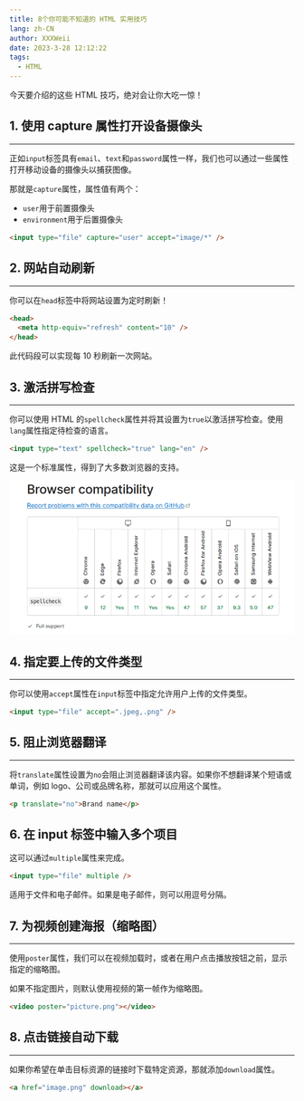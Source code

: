 ```yaml
---
title: 8个你可能不知道的 HTML 实用技巧
lang: zh-CN
author: XXXWeii
date: 2023-3-28 12:12:22
tags:
  - HTML
---
```


今天要介绍的这些 HTML 技巧，绝对会让你大吃一惊！

## 1. 使用 capture 属性打开设备摄像头

---

正如`input`标签具有`email`、`text`和`password`属性一样，我们也可以通过一些属性打开移动设备的摄像头以捕获图像。

那就是`capture`属性，属性值有两个：

- `user`用于前置摄像头
- `environment`用于后置摄像头

```html
<input type="file" capture="user" accept="image/*" />
```

## 2. 网站自动刷新

---

你可以在`head`标签中将网站设置为定时刷新！

```html
<head>
  <meta http-equiv="refresh" content="10" />
</head>
```

此代码段可以实现每 10 秒刷新一次网站。

## 3. 激活拼写检查

---

你可以使用 HTML 的`spellcheck`属性并将其设置为`true`以激活拼写检查。使用`lang`属性指定待检查的语言。

```html
<input type="text" spellcheck="true" lang="en" />
```

这是一个标准属性，得到了大多数浏览器的支持。

![](./images/202303281.png)

## 4. 指定要上传的文件类型

---

你可以使用`accept`属性在`input`标签中指定允许用户上传的文件类型。

```html
<input type="file" accept=".jpeg,.png" />
```

## 5. 阻止浏览器翻译

---

将`translate`属性设置为`no`会阻止浏览器翻译该内容。如果你不想翻译某个短语或单词，例如 logo、公司或品牌名称，那就可以应用这个属性。

```html
<p translate="no">Brand name</p>
```

## 6. 在 input 标签中输入多个项目

这可以通过`multiple`属性来完成。

```html
<input type="file" multiple />
```

适用于文件和电子邮件。如果是电子邮件，则可以用逗号分隔。

## 7. 为视频创建海报（缩略图）

---

使用`poster`属性，我们可以在视频加载时，或者在用户点击播放按钮之前，显示指定的缩略图。

如果不指定图片，则默认使用视频的第一帧作为缩略图。

```html
<video poster="picture.png"></video>
```

## 8. 点击链接自动下载

---

如果你希望在单击目标资源的链接时下载特定资源，那就添加`download`属性。

```html
<a href="image.png" download></a>
```
